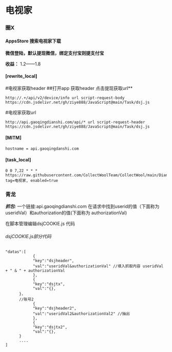 # 电视家
### 圈X
#### AppsStore 搜索电视家下载
**微信登陆，默认提现微信，绑定支付宝则提支付宝**  

**收益：** 1.2——1.8 
#### [rewrite_local] 
#电视家获取header
##打开app 获取header  点击提现获取url**
```
http://.+/api/v2/device/info url script-request-body https://cdn.jsdelivr.net/gh/ziye888/JavaScript@main/Task/dsj.js 
```
#电视家获取url
```
http://api.gaoqingdianshi.com/api/* url script-request-header https://cdn.jsdelivr.net/gh/ziye888/JavaScript@main/Task/dsj.js
```
#### [MITM]
```
hostname = api.gaoqingdanshi.com
```
#### [task_local]
```
0 0 7,22 * * * https://raw.githubusercontent.com/CollectWoolTeam/CollectWool/main/DianShiJia/dsj.js, tag=电视家, enabled=true
```

### 青龙
***抓包:***
一个链接:api.gaoqingdianshi.com
在请求中找到userid的值（下面称为 useridVal）和authorization的值(下面称为 authorizationVal)

在脚本管理编辑dsjCOOKIE.js 代码
###### dsjCOOKIE.js部分代码
```
"datas":[
			{
			"key":"dsjheader",
			"val":"useridVal&authorizationVal" //填入抓取内容 useridVal + " & " + authorizationVal
			},
			{
			"key":"dsjtx",
			"val":"{},
      }，
      //账号2
			{
			"key":"dsjheader2",
			"val":"useridVal2&authorizationVal2" //抽出
			},
			{
			"key":"dsjtx2",
			"val":"{},
      }
      ....
]
```

